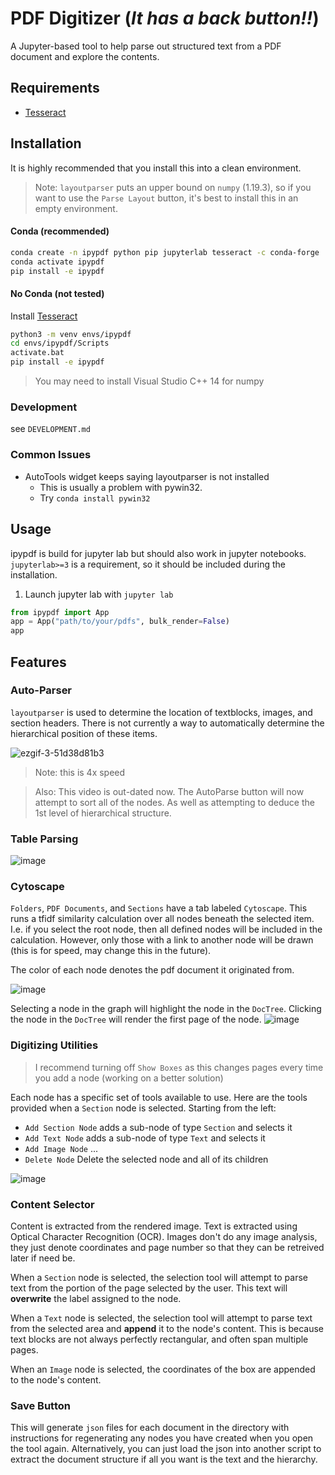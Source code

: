 # PDF Digitizer (_It has a back button!!_)
A Jupyter-based tool to help parse out structured text from a PDF document and explore the contents.

## Requirements
* [Tesseract](https://github.com/tesseract-ocr/tesseract#installing-tesseract)

## Installation
It is highly recommended that you install this into a clean environment.

> Note: `layoutparser` puts an upper bound on `numpy` (1.19.3), so if you want
to use the `Parse Layout` button, it's best to install this in an empty environment.

#### Conda (recommended)
```bash
conda create -n ipypdf python pip jupyterlab tesseract -c conda-forge
conda activate ipypdf
pip install -e ipypdf
```
#### No Conda (not tested)

Install [Tesseract](https://github.com/tesseract-ocr/tesseract#installing-tesseract)

```bash
python3 -m venv envs/ipypdf
cd envs/ipypdf/Scripts
activate.bat
pip install -e ipypdf
```
> You may need to install Visual Studio C++ 14 for numpy

### Development
see `DEVELOPMENT.md`

### Common Issues
* AutoTools widget keeps saying layoutparser is not installed
    * This is usually a problem with pywin32.
    * Try `conda install pywin32`

## Usage
ipypdf is build for jupyter lab but should also work in jupyter notebooks.
`jupyterlab>=3` is a requirement, so it should be included during the installation.

1. Launch jupyter lab with `jupyter lab`
```python
from ipypdf import App
app = App("path/to/your/pdfs", bulk_render=False)
app
```

## Features

### Auto-Parser
`layoutparser` is used to determine the location of textblocks, images, and section headers. There is not currently a way to automatically determine the hierarchical position of these items.

![ezgif-3-51d38d81b3](https://user-images.githubusercontent.com/48299585/146793946-6af29c6d-d83c-4437-ac62-b56d2f787da8.gif)

> Note: this is 4x speed

> Also: This video is out-dated now. The AutoParse button will now attempt to sort all of the nodes. As well as attempting to deduce the 1st level of hierarchical structure.

### Table Parsing
![image](https://user-images.githubusercontent.com/48299585/150610905-566d6e33-b2ac-4eed-b4c5-463f1d9e35f2.png)


### Cytoscape
`Folders`, `PDF Documents`, and `Sections` have a tab labeled `Cytoscape`. This runs a tfidf similarity calculation over all nodes beneath the selected item. I.e. if you select the root node, then all defined nodes will be included in the calculation. However, only those with a link to another node will be drawn (this is for speed, may change this in the future).

The color of each node denotes the pdf document it originated from.

![image](https://user-images.githubusercontent.com/48299585/140627461-2685fe18-d918-461c-b678-86ca5f1f6a8e.png)

Selecting a node in the graph will highlight the node in the `DocTree`. Clicking the node in the `DocTree` will render the first page of the node.
![image](https://user-images.githubusercontent.com/48299585/140627583-0afea862-0b85-438c-b8b0-b6361f18d8e3.png)

### Digitizing Utilities
> I recommend turning off `Show Boxes` as this changes pages every time you add a node (working on a better solution)

Each node has a specific set of tools available to use. Here are the tools provided when a `Section` node is selected.
Starting from the left:
 * `Add Section Node` adds a sub-node of type `Section` and selects it
 * `Add Text Node` adds a sub-node of type `Text` and selects it
 * `Add Image Node` ...
 * `Delete Node` Delete the selected node and all of its children

![image](https://user-images.githubusercontent.com/48299585/140627713-2b761376-cf6b-4745-acbf-332ac28c782b.png)

### Content Selector
Content is extracted from the rendered image. Text is extracted using Optical Character Recognition (OCR). Images don't do any image analysis, they just denote coordinates and page number so that they can be retreived later if need be.

When a `Section` node is selected, the selection tool will attempt to parse text from the portion of the page selected by the user. This text will __overwrite__ the label assigned to the node.

When a `Text` node is selected, the selection tool will attempt to parse text from the selected area and __append__ it to the node's content. This is because text blocks are not always perfectly rectangular, and often span multiple pages.

When an `Image` node is selected, the coordinates of the box are appended to the node's content.

### Save Button
This will generate `json` files for each document in the directory with instructions for regenerating any nodes you have created when you open the tool again. Alternatively, you can just load the json into another script to extract the document structure if all you want is the text and the hierarchy.
